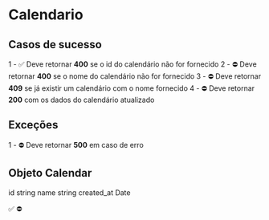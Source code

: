 # Calendario

## Casos de sucesso

1 - ✅ Deve retornar **400** se o id do calendário não for fornecido
2 - ⛔ Deve retornar **400** se o nome do calendário não for fornecido
3 - ⛔ Deve retornar **409** se já existir um calendário com o nome fornecido
4 - ⛔ Deve retornar **200** com os dados do calendário atualizado


## Exceções
1 - ⛔ Deve retornar **500** em caso de erro

## Objeto Calendar
id string
name string
created_at Date


✅
⛔